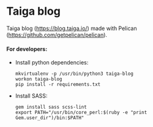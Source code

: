 # Taiga blog

Taiga blog (https://blog.taiga.io/) made with Pelican (https://github.com/getpelican/pelican).

#### For developers:

- Install python dependencies:
  ```
  mkvirtualenv -p /usr/bin/python3 taiga-blog
  workon taiga-blog
  pip install -r requirements.txt
  ```

- Install SASS:
  ```
  gem install sass scss-lint
  export PATH="/usr/bin/core_perl:$(ruby -e "print Gem.user_dir")/bin:$PATH"
  ```
